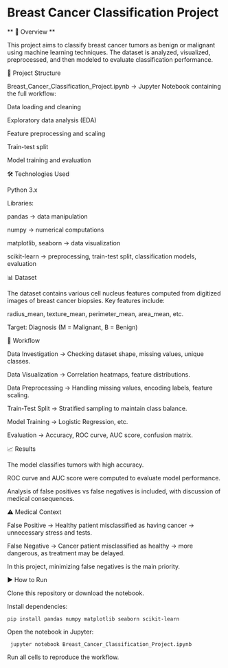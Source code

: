 # Breast Cancer Classification Project
** 📌 Overview **

This project aims to classify breast cancer tumors as benign or malignant using machine learning techniques. The dataset is analyzed, visualized, preprocessed, and then modeled to evaluate classification performance.

📂 Project Structure

Breast_Cancer_Classification_Project.ipynb → Jupyter Notebook containing the full workflow:

Data loading and cleaning

Exploratory data analysis (EDA)

Feature preprocessing and scaling

Train-test split

Model training and evaluation

🛠️ Technologies Used

Python 3.x

Libraries:

pandas → data manipulation

numpy → numerical computations

matplotlib, seaborn → data visualization

scikit-learn → preprocessing, train-test split, classification models, evaluation

📊 Dataset

The dataset contains various cell nucleus features computed from digitized images of breast cancer biopsies.
Key features include:

radius_mean, texture_mean, perimeter_mean, area_mean, etc.

Target: Diagnosis (M = Malignant, B = Benign)

🚀 Workflow

Data Investigation → Checking dataset shape, missing values, unique classes.

Data Visualization → Correlation heatmaps, feature distributions.

Data Preprocessing → Handling missing values, encoding labels, feature scaling.

Train-Test Split → Stratified sampling to maintain class balance.

Model Training → Logistic Regression, etc.

Evaluation → Accuracy, ROC curve, AUC score, confusion matrix.

📈 Results

The model classifies tumors with high accuracy.

ROC curve and AUC score were computed to evaluate model performance.

Analysis of false positives vs false negatives is included, with discussion of medical consequences.

⚠️ Medical Context

False Positive → Healthy patient misclassified as having cancer → unnecessary stress and tests.

False Negative → Cancer patient misclassified as healthy → more dangerous, as treatment may be delayed.

In this project, minimizing false negatives is the main priority.

▶️ How to Run

Clone this repository or download the notebook.

Install dependencies:

`` pip install pandas numpy matplotlib seaborn scikit-learn ``


Open the notebook in Jupyter:

`` jupyter notebook Breast_Cancer_Classification_Project.ipynb``


Run all cells to reproduce the workflow.
